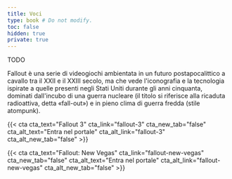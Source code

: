 ```yaml
---
title: Voci
type: book # Do not modify.
toc: false
hidden: true
private: true
---
```


TODO

Fallout è una serie di videogiochi ambientata in un futuro postapocalittico a cavallo tra il XXII e il XXIII secolo, ma che vede l'iconografia e la tecnologia ispirate a quelle presenti negli Stati Uniti durante gli anni cinquanta, dominati dall'incubo di una guerra nucleare (il titolo si riferisce alla ricaduta radioattiva, detta «fall-out») e in pieno clima di guerra fredda (stile atompunk). 


{{< cta cta_text="Fallout 3" cta_link="fallout-3" cta_new_tab="false" cta_alt_text="Entra nel portale" cta_alt_link="fallout-3" cta_alt_new_tab="false" >}}

{{< cta cta_text="Fallout: New Vegas" cta_link="fallout-new-vegas" cta_new_tab="false" cta_alt_text="Entra nel portale" cta_alt_link="fallout-new-vegas" cta_alt_new_tab="false" >}}
